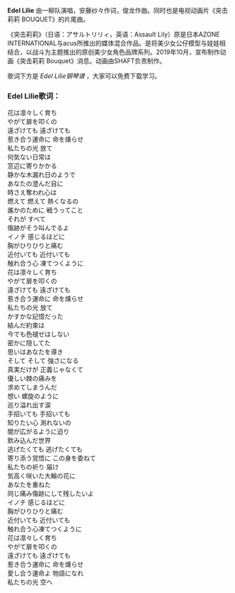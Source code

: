 

**Edel Lilie** 由一柳队演唱，安藤纱々作词，俊龙作曲。同时也是电视动画片《突击莉莉 BOUQUET》的片尾曲。

《突击莉莉》（日语：アサルトリリィ，英语：Assault Lily）原是日本AZONE
INTERNATIONAL与acus所推出的媒体混合作品。是将美少女公仔模型与娃娃相结合，以战斗为主题推出的原创美少女角色品牌系列。2019年10月，宣布制作动画《突击莉莉
Bouquet》消息。动画由SHAFT负责制作。

歌词下方是 _Edel Lilie钢琴谱_ ，大家可以免费下载学习。

### Edel Lilie歌词：

花は凛々しく育ち  
やがて扉を叩くの  
遠ざけても 遠ざけても  
惹き合う運命に 命を燻らせ  
私たちの光 放て  
何気ない日常は  
窓辺に寄りかかる  
静かな木漏れ日のようで  
あなたの澄んだ目に  
時さえ奪われ心は  
燃えて 燃えて 熱くなるの  
誰かのために 戦うってこと  
それが すべて  
傷跡がそう叫んでるよ  
イノチ 感じるほどに  
胸がひりひりと痛む  
近付いても 近付いても  
触れ合う心 凍てつくように  
花は凛々しく育ち  
やがて扉を叩くの  
遠ざけても 遠ざけても  
惹き合う運命に 命を燻らせ  
私たちの光 放て  
かすかな記憶だった  
結んだ約束は  
今でも色褪せはしない  
密かに隠してた  
思いはあなたを導き  
そして そして 強さになる  
真実だけが 正義じゃなくて  
優しい棘の痛みを  
求めてしまうんだ  
想い 螺旋のように  
巡り溢れ出す涙  
手招いても 手招いても  
知りたい心 測れないの  
闇が広がるように迫り  
飲み込んだ世界  
逃げたくても 逃げたくても  
寄り添う覚悟に この身を委ねて  
私たちの祈り 届け  
気高く咲いた大輪の花に  
あなたを重ねた  
同じ痛み傷跡にして残したいよ  
イノチ 感じるほどに  
胸がひりひりと痛む  
近付いても 近付いても  
触れ合う心凍てつくように  
花は凛々しく育ち  
やがて扉を叩くの  
遠ざけても 遠ざけても  
惹き合う運命に 命を燻らせ  
愛し合う運命よ 物語になれ  
私たちの光 空へ

